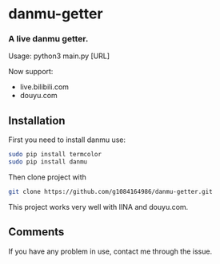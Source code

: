 # danmu-getter
### A live danmu getter.

Usage: python3 main.py [URL]

Now support:
* live.bilibili.com
* douyu.com

## Installation
First you need to install <a herf="https://github.com/littlecodersh/danmu">danmu</a> use:

```bash
sudo pip install termcolor
sudo pip install danmu
```
Then clone project with
```bash
git clone https://github.com/g1084164986/danmu-getter.git
```
This project works very well with IINA and douyu.com. 
## Comments
If you have any problem in use, contact me through the issue.

